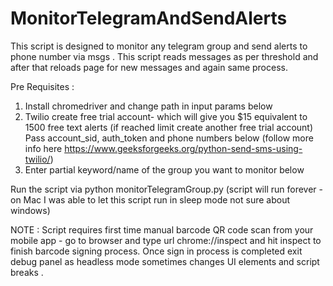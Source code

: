 # MonitorTelegramAndSendAlerts
This script is designed to monitor any telegram group and send alerts to phone number via msgs . This script reads
messages as per threshold and after that reloads page for new messages and again same process.

Pre Requisites : 
1. Install chromedriver and change path in input params below 
2. Twilio create free trial account- which will give you $15 equivalent to 1500 free text alerts (if reached limit create another free trial account)
   Pass account_sid, auth_token and phone numbers below (follow more info here https://www.geeksforgeeks.org/python-send-sms-using-twilio/)
3. Enter partial keyword/name of the group you want to monitor below

Run the script via  python monitorTelegramGroup.py (script will run forever - on Mac I was able to let this script
run in sleep mode not sure about windows)

NOTE : Script requires first time manual barcode QR code scan from your mobile app - go to browser and type url
chrome://inspect and hit inspect to finish barcode signing process. Once sign in process is completed exit debug panel as headless mode sometimes changes UI elements and script breaks .
